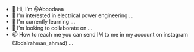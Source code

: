 - 👋 Hi, I’m @Aboodaaa
- 👀 I’m interested in electrical power engineering ...
- 🌱 I’m currently learning ...
- 💞️ I’m looking to collaborate on ...
- 📫 How to reach me you can send IM to me in my account on instagram (3bdalrahman_ahmad) ...

<!---
Aboodaaa/Aboodaaa is a ✨ special ✨ repository because its `README.md` (this file) appears on your GitHub profile.
You can click the Preview link to take a look at your changes.
--->

